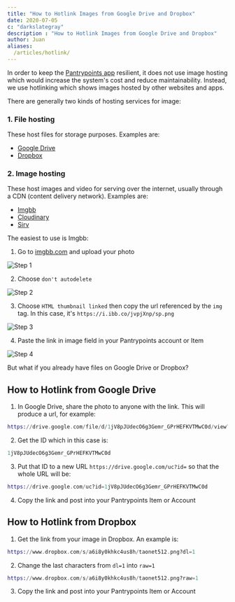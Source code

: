 ```yaml
---
title: "How to Hotlink Images from Google Drive and Dropbox"
date: 2020-07-05
c: "darkslategray"
description : "How to Hotlink Images from Google Drive and Dropbox"
author: Juan
aliases:
  /articles/hotlink/
---
```



In order to keep the [Pantrypoints app](/) resilient, it does not use image hosting which would increase the system's cost and reduce maintainability. Instead, we use hotlinking which shows images hosted by other websites and apps.

There are generally two kinds of hosting services for image:


### 1. File hosting

These host files for storage purposes. Examples are:

- [Google Drive](https://drive.google.com)
- [Dropbox](https://dropbox.com)
<!-- - Fotki
- Imgbb -->



### 2. Image hosting

These host images and video for serving over the internet, usually through a CDN (content delivery network). Examples are:

- [Imgbb](https://imgbb.com)
- [Cloudinary](https://cloudinary.com)
- [Sirv](https://sirv.com)


The easiest to use is Imgbb:

1. Go to [imgbb.com](https://imgbb.com) and upload your photo

![Step 1](/screens/img/img1.jpg)

2. Choose `don't autodelete`

![Step 2](/screens/img/img2.jpg)

3. Choose `HTML thumbnail linked` then copy the url referenced by the `img` tag. In this case, it's `https://i.ibb.co/jvpjXnp/sp.png`

![Step 3](/screens/img/img3.jpg)

4. Paste the link in image field in your Pantrypoints account or Item

![Step 4](/screens/img/img4.png)

But what if you already have files on Google Drive or Dropbox?


## How to Hotlink from Google Drive

1. In Google Drive, share the photo to anyone with the link. This will produce a url, for example:

```elixir
https://drive.google.com/file/d/1jV8pJUdecO6g3Gemr_GPrHEFKVTMwC0d/view?usp=sharing`
```

2. Get the ID which in this case is:

```elixir
1jV8pJUdecO6g3Gemr_GPrHEFKVTMwC0d
```

3. Put that ID to a new URL `https://drive.google.com/uc?id=` so that the whole URL will be:

```elixir
https://drive.google.com/uc?id=1jV8pJUdecO6g3Gemr_GPrHEFKVTMwC0d
```

4. Copy the link and post into your Pantrypoints Item or Account


## How to Hotlink from Dropbox

1. Get the link from your image in Dropbox. An example is:

```elixir
https://www.dropbox.com/s/a6i8y0khkc4us8h/taonet512.png?dl=1
```

2. Change the last characters from `dl=1` into `raw=1`

```elixir
https://www.dropbox.com/s/a6i8y0khkc4us8h/taonet512.png?raw=1
```

3. Copy the link and post into your Pantrypoints Item or Account
